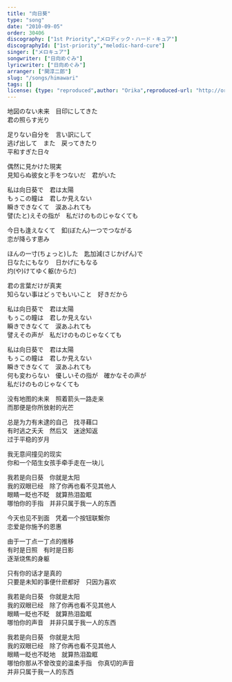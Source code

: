 ```yaml
---
title: "向日葵"
type: "song"
date: "2010-09-05"
order: 30406
discography: ["1st Priority","メロディック・ハード・キュア"]
discographyId: ["1st-priority","melodic-hard-cure"]
singer: ["メロキュア"]
songwriter: ["日向めぐみ"]
lyricwriter: ["日向めぐみ"]
arranger: ["関淳二郎"]
slug: "/songs/himawari"
tags: []
license: {type: "reproduced",author: "Orika",reproduced-url: "http://orikamushi.myweb.hinet.net/",reproduced-website: "織歌蟲網站"}
---
```


地図のない未来　目印にしてきた   
君の照らす光り   
  
足りない自分を　言い訳にして   
逃げ出して　また　戻ってきたり   
平和すぎた日々   
  
偶然に見かけた現実   
見知らぬ彼女と手をつないだ　君がいた   
  
私は向日葵で　君は太陽   
もぅこの瞳は　君しか見えない   
瞬きできなくて　涙あふれても   
譬(たと)えその指が　私だけのものじゃなくても   
  
今日も逢えなくて　釦(ぼたん)一つでつながる   
恋が降らす恵み   
  
ほんの一寸(ちょっと)した　匙加減(さじかげん)で   
日なたにもなり　日かげにもなる   
灼(や)けてゆく躯(からだ)   
  
君の言葉だけが真実   
知らない事はどぅでもいいこと　好きだから   
  
私は向日葵で　君は太陽   
もぅこの瞳は　君しか見えない   
瞬きできなくて　涙あふれても   
譬えその声が　私だけのものじゃなくても   
  
私は向日葵で　君は太陽   
もぅこの瞳は　君しか見えない   
瞬きできなくて　涙あふれても   
何も変わらない　優しいその指が　確かなその声が   
私だけのものじゃなくても  
  
  <!-- 翻译 -->

没有地图的未来　照着箭头一路走来  
而那便是你所放射的光芒  
  
总是为力有未逮的自己　找寻藉口  
有时逃之夭夭　然后又　迷途知返  
过于平稳的岁月  
  
我无意间撞见的现实  
你和一个陌生女孩手牵手走在一块儿  
  
我若是向日葵　你就是太阳  
我的双眼已经　除了你再也看不见其他人  
眼睛一眨也不眨　就算热泪盈眶  
哪怕你的手指　并非只属于我一人的东西  
  
今天也见不到面　凭着一个按钮联繫你  
恋爱是你施予的恩惠  
  
由于一丁点一丁点的推移  
有时是日照　有时是日影  
逐渐烧焦的身躯  
  
只有你的话才是真的  
只要是未知的事便什麽都好　只因为喜欢  
  
我若是向日葵　你就是太阳  
我的双眼已经　除了你再也看不见其他人  
眼睛一眨也不眨　就算热泪盈眶  
哪怕你的声音　并非只属于我一人的东西  
  
我若是向日葵　你就是太阳  
我的双眼已经　除了你再也看不见其他人  
眼睛一眨也不眨地　就算热泪盈眶  
哪怕你那从不曾改变的温柔手指　你真切的声音  
并非只属于我一人的东西

